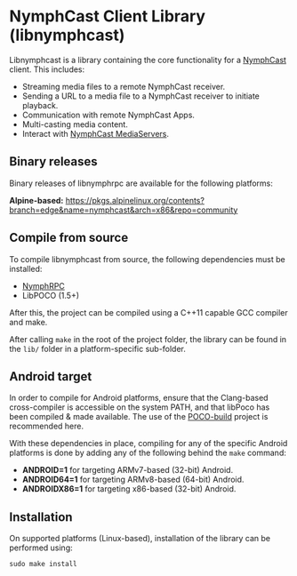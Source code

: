 # NymphCast Client Library (libnymphcast) #

Libnymphcast is a library containing the core functionality for a [NymphCast](https://github.com/MayaPosch/NymphCast) client. This includes:

- Streaming media files to a remote NymphCast receiver.
- Sending a URL to a media file to a NymphCast receiver to initiate playback.
- Communication with remote NymphCast Apps.
- Multi-casting media content.
- Interact with [NymphCast MediaServers](https://github.com/MayaPosch/NymphCast-MediaServer).

## Binary releases ##

Binary releases of libnymphrpc are available for the following platforms:

**Alpine-based:** https://pkgs.alpinelinux.org/contents?branch=edge&name=nymphcast&arch=x86&repo=community

## Compile from source ##

To compile libnymphcast from source, the following dependencies must be installed:

- [NymphRPC](https://github.com/MayaPosch/NymphRPC)
- LibPOCO (1.5+)

After this, the project can be compiled using a C++11 capable GCC compiler and make. 

After calling `make` in the root of the project folder, the library can be found in the `lib/` folder in a platform-specific sub-folder.

## Android target ##

In order to compile for Android platforms, ensure that the Clang-based cross-compiler is accessible on the system PATH, and that libPoco has been compiled & made available. The use of the [POCO-build](https://github.com/MayaPosch/Poco-build) project is recommended here.

With these dependencies in place, compiling for any of the specific Android platforms is done by adding any of the following behind the `make` command:

- **ANDROID=1** for targeting ARMv7-based (32-bit) Android.
- **ANDROID64=1** for targeting ARMv8-based (64-bit) Android.
- **ANDROIDX86=1** for targeting x86-based (32-bit) Android.

## Installation ##

On supported platforms (Linux-based), installation of the library can be performed using:

```
sudo make install
```


